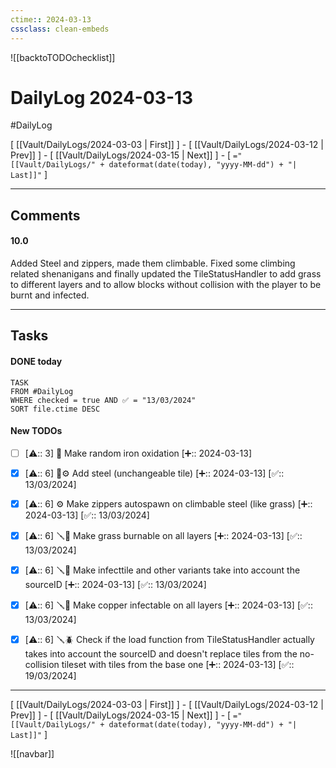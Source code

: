 ```yaml
---
ctime:: 2024-03-13
cssclass: clean-embeds
---
```

![[backtoTODOchecklist]]
# DailyLog 2024-03-13

#DailyLog

\[ [[Vault/DailyLogs/2024-03-03 | First]] \] - \[ [[Vault/DailyLogs/2024-03-12 | Prev]] \] - \[ [[Vault/DailyLogs/2024-03-15 | Next]] \] - \[ `="[[Vault/DailyLogs/" + dateformat(date(today), "yyyy-MM-dd") + "| Last]]"` \]

---

## Comments

#### 10.0

Added Steel and zippers, made them climbable. Fixed some climbing related shenanigans and finally updated the TileStatusHandler to add grass to different layers and to allow blocks without collision with the player to be burnt and infected. 



---

## Tasks
#### DONE today
```dataview
TASK
FROM #DailyLog
WHERE checked = true AND ✅ = "13/03/2024"
SORT file.ctime DESC
```


#### New TODOs
- [ ] [⚠️:: 3] 🔧 Make random iron oxidation [➕:: 2024-03-13]
- [x] [⚠️:: 6] 🎨⚙️ Add steel (unchangeable tile) [➕:: 2024-03-13] [✅:: 13/03/2024]
- [x] [⚠️:: 6] ⚙️ Make zippers autospawn on climbable steel (like grass) [➕:: 2024-03-13] [✅:: 13/03/2024]
- [x] [⚠️:: 6] 🪛🔧 Make grass burnable on all layers [➕:: 2024-03-13] [✅:: 13/03/2024]
- [x] [⚠️:: 6] 🪛🔧 Make infecttile and other variants take into account the sourceID [➕:: 2024-03-13] [✅:: 13/03/2024]
- [x] [⚠️:: 6] 🪛🔧 Make copper infectable on all layers [➕:: 2024-03-13] [✅:: 13/03/2024]
- [x] [⚠️:: 6] 🪛🪲 Check if the load function from TileStatusHandler actually takes into account the sourceID and doesn't replace tiles from the no-collision tileset with tiles from the base one [➕:: 2024-03-13] [✅:: 19/03/2024]



---

\[ [[Vault/DailyLogs/2024-03-03 | First]] \] - \[ [[Vault/DailyLogs/2024-03-12 | Prev]] \] - \[ [[Vault/DailyLogs/2024-03-15 | Next]] \] - \[ `="[[Vault/DailyLogs/" + dateformat(date(today), "yyyy-MM-dd") + "| Last]]"` \]

![[navbar]]



